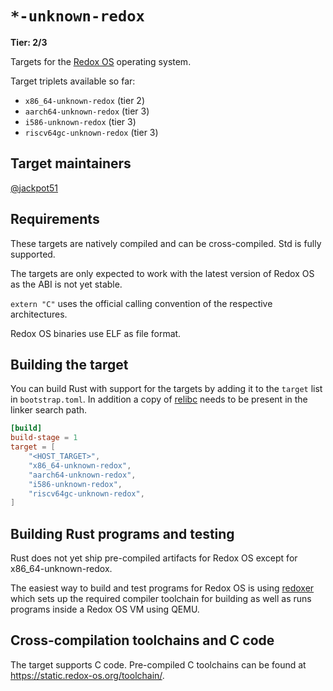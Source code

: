 # `*-unknown-redox`

**Tier: 2/3**

Targets for the [Redox OS](https://redox-os.org/) operating
system.

Target triplets available so far:

- `x86_64-unknown-redox` (tier 2)
- `aarch64-unknown-redox` (tier 3)
- `i586-unknown-redox` (tier 3)
- `riscv64gc-unknown-redox` (tier 3)

## Target maintainers

[@jackpot51](https://github.com/jackpot51)

## Requirements

These targets are natively compiled and can be cross-compiled. Std is fully supported.

The targets are only expected to work with the latest version of Redox OS as the ABI is not yet stable.

`extern "C"` uses the official calling convention of the respective architectures.

Redox OS binaries use ELF as file format.

## Building the target

You can build Rust with support for the targets by adding it to the `target` list in `bootstrap.toml`. In addition a copy of [relibc] needs to be present in the linker search path.

```toml
[build]
build-stage = 1
target = [
    "<HOST_TARGET>",
    "x86_64-unknown-redox",
    "aarch64-unknown-redox",
    "i586-unknown-redox",
    "riscv64gc-unknown-redox",
]
```

[relibc]: https://gitlab.redox-os.org/redox-os/relibc

## Building Rust programs and testing

Rust does not yet ship pre-compiled artifacts for Redox OS except for x86_64-unknown-redox.

The easiest way to build and test programs for Redox OS is using [redoxer](https://gitlab.redox-os.org/redox-os/redoxer) which sets up the required compiler toolchain for building as well as runs programs inside a Redox OS VM using QEMU.

## Cross-compilation toolchains and C code

The target supports C code. Pre-compiled C toolchains can be found at <https://static.redox-os.org/toolchain/>.
